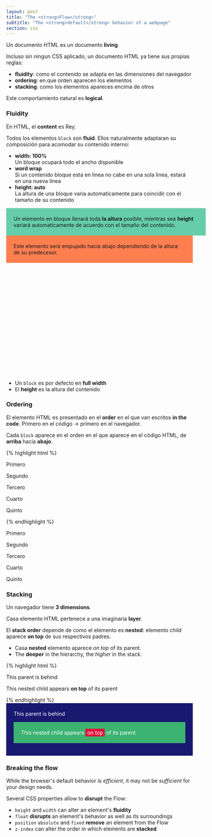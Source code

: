```yaml
---
layout: post
title: "The <strong>Flow</strong>"
subtitle: "The <strong>default</strong> behavior of a webpage"
section: css
---
```


Un documento HTML es un documento **living** 

Incluso sin ningun CSS aplicado, un documento HTML ya tiene sus propias reglas:

* **fluidity**: como el contenido se adapta en las dimensiones del navegador
* **ordering**: en que orden aparecen los elementos
* **stacking**: como los elementos apareces encima de otros

Este comportamiento natural es **logical**.

### Fluidity

En HTML, el **content** es Rey.

Todos los elementos `block` son **fluid**. Ellos naturalmente adaptaran su composición para acomodar su contenido interno:

* **width: 100%**  
Un bloque ocupará todo el ancho disponible
* **word wrap**  
Si un contenido bloque esta en linea no cabe en una sola linea, estará en una nueva linea
* **height: auto**  
La altura de una bloque varia automaticamente para coincidir con el tamaño de su contenido

<div class="result" id="result-fluidity">
  <div>
    Un elemento en bloque llenará toda <strong>la altura</strong> posible, mientras sea <strong>height</strong> variará automaticamente de acuerdo con el tamaño del contenido.
  </div>
  <div>
    Este elemento será empujado hacia abajo dependiendo de la altura de su predecesor.
  </div>
</div>

<style type="text/css">
#result-fluidity{ height: 450px; max-width: 800px;}
#result-fluidity div{ background: coral; padding: 20px;}
#result-fluidity div:first-child{ background: mediumaquamarine; animation: expand 3s alternate infinite both;}

@keyframes expand{
  0%  { width: 100%;}
  100%{ min-width: 100px; width: 50%;}
}
</style>

* Un `block` es por defecto en **full width**
* El **height** es la altura del contenido

### Ordering

El elemento HTML es presentado en el **order** en el que van escritos **in the code**.
Primero en el código -> primero en el navegador.

Cada <code>block</code> aparece en el orden en el que aparece en el código HTML, de <strong>arriba</strong> hacia <strong>abajo</strong>.

{% highlight html %}
<p>Primero</p>
<p>Segundo</p>
<p>Tercero</p>
<p>Cuarto</p>
<p>Quinto</p>
{% endhighlight %}

<div class="result">
  <p>Primero</p>
  <p>Segundo</p>
  <p>Tercero</p>
  <p>Cuarto</p>
  <p>Quinto</p>
</div>

### Stacking

Un navegador tiene **3 dimensions**.

Casa elemento HTML pertenece a una imaginaria **layer**.

El **stack order** depende de como el elemento es **nested**: elemento child aparece **on top** de sus respectivos padres.

* Casa **nested** elemento aparece _on top_ of its parent.
* The **deeper** in the hierarchy, the _higher_ in the stack.

{% highlight html %}
<div>
  This parent is behind
  <p>
    This nested child appears <strong>on top</strong> of its parent
  </p>
</div>
{% endhighlight %}

<div class="result">
  <div style="background: midnightblue; color: white; padding: 20px;">
    This parent is behind
    <p style="background: mediumseagreen; padding: 20px;">
      This nested child appears <span style="background: crimson; color: white; padding: 2px 5px;">on top</span> of its parent
    </p>
  </div>
</div>

### Breaking the flow

While the browser's default behavior is _efficient_, it may not be _sufficient_ for your design needs.

Several CSS properties allow to **disrupt** the Flow:

* `height` and `width` can alter an element's **fluidity**
* `float` **disrupts** an element's behavior as well as its surroundings
* `position` `absolute` and `fixed` **remove** an element from the Flow
* `z-index` can alter the order in which elements are **stacked**
